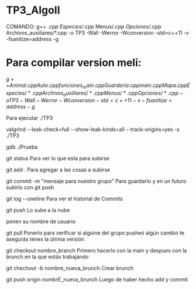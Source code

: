 # TP3_AlgoII

COMANDO: g++ *.cpp Especies/*.cpp Menus/*.cpp Opciones/*.cpp Archivos_auxiliares/*.cpp -o TP3 -Wall -Werror -Wconversion -std=c++11 -v -fsanitize=address -g

# Para compilar version meli: 

$g++ Animal.cpp Auto.cpp funciones_main.cpp Guarderia.cpp main.cpp Mapa.cpp Especies/*.cpp Archivos_auxiliares/*.cpp Menus/*.cpp Opciones/*.cpp  -o TP3 -Wall -Werror -Wconversion -std=c++11 -v -fsanitize=address -g$

Para ejecutar ./TP3

valgrind --leak-check=full --show-leak-kinds=all --track-origins=yes -s ./TP3

gdb ./Prueba

git status                                   Para ver lo que esta para subirse

git add .                                    Para agregar a las cosas a subirse

git commit -m "mensaje para nuestro grupo"   Para guardarlo y en un futuro subirlo con git push

git log --oneline                            Para ver el historial de Commits

git push                                     Lo sube a la nube 

ponen su nombre de usuario

git pull                                     Ponerlo para verificar si alguine del grupo pusheó algún cambio
                                                te asegurás tenes la úlrima versión

git checkout nombre_branch                   Primero hacerlo con la main y despues con la brunch en la que estás trabajando

git chechout -b nombre_nueva_brunch          Crear brunch

git push origin nombrE_nueva_brunch          Luego de haber hecho add y commit

